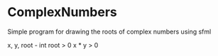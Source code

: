 # ComplexNumbers
Simple program for drawing the roots of complex numbers using sfml

x, y, root - int
root > 0
x * y > 0

